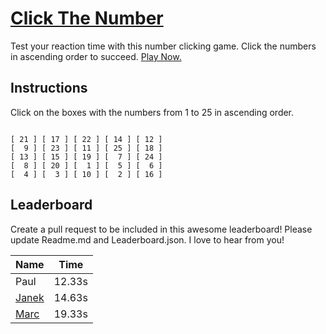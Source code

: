 # [Click The Number](http://projects.marcnitzsche.de/ClickTheNumber/)

Test your reaction time with this number clicking game. Click the numbers in ascending order to succeed. [Play Now.](http://projects.marcnitzsche.de/ClickTheNumber/)

## Instructions

Click on the boxes with the numbers from 1 to 25 in ascending order.

```

[ 21 ] [ 17 ] [ 22 ] [ 14 ] [ 12 ]
[  9 ] [ 23 ] [ 11 ] [ 25 ] [ 18 ]
[ 13 ] [ 15 ] [ 19 ] [  7 ] [ 24 ]
[  8 ] [ 20 ] [  1 ] [  5 ] [  6 ]
[  4 ] [  3 ] [ 10 ] [  2 ] [ 16 ]

```

## Leaderboard

Create a pull request to be included in this awesome leaderboard! Please update Readme.md and Leaderboard.json. I love to hear from you!

| Name                                   | Time   |
| -------------------------------------- | ------ |
| Paul                                   | 12.33s |
| [Janek](https://github.com/janek/)     | 14.63s |
| [Marc](https://github.com/remarcable/) | 19.33s |
